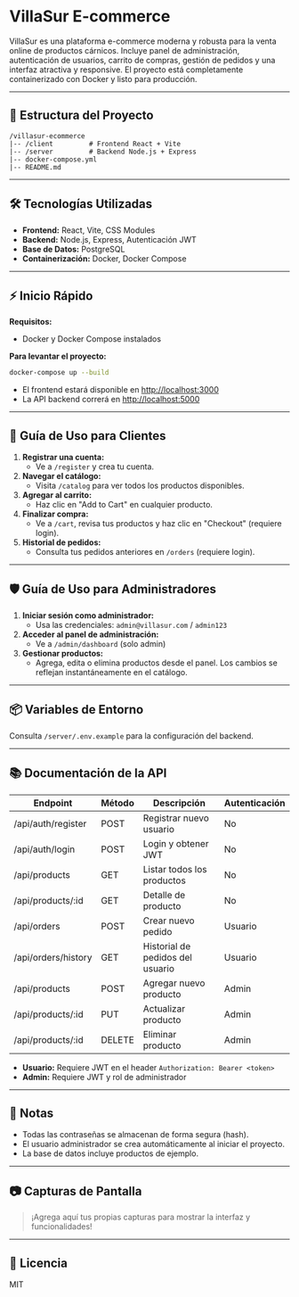# VillaSur E-commerce

VillaSur es una plataforma e-commerce moderna y robusta para la venta online de productos cárnicos. Incluye panel de administración, autenticación de usuarios, carrito de compras, gestión de pedidos y una interfaz atractiva y responsive. El proyecto está completamente containerizado con Docker y listo para producción.

---

## 🚀 Estructura del Proyecto

```
/villasur-ecommerce
|-- /client         # Frontend React + Vite
|-- /server         # Backend Node.js + Express
|-- docker-compose.yml
|-- README.md
```

---

## 🛠️ Tecnologías Utilizadas
- **Frontend:** React, Vite, CSS Modules
- **Backend:** Node.js, Express, Autenticación JWT
- **Base de Datos:** PostgreSQL
- **Containerización:** Docker, Docker Compose

---

## ⚡ Inicio Rápido

**Requisitos:**
- Docker y Docker Compose instalados

**Para levantar el proyecto:**
```bash
docker-compose up --build
```
- El frontend estará disponible en [http://localhost:3000](http://localhost:3000)
- La API backend correrá en [http://localhost:5000](http://localhost:5000)

---

## 👤 Guía de Uso para Clientes

1. **Registrar una cuenta:**
   - Ve a `/register` y crea tu cuenta.
2. **Navegar el catálogo:**
   - Visita `/catalog` para ver todos los productos disponibles.
3. **Agregar al carrito:**
   - Haz clic en "Add to Cart" en cualquier producto.
4. **Finalizar compra:**
   - Ve a `/cart`, revisa tus productos y haz clic en "Checkout" (requiere login).
5. **Historial de pedidos:**
   - Consulta tus pedidos anteriores en `/orders` (requiere login).

---

## 🛡️ Guía de Uso para Administradores

1. **Iniciar sesión como administrador:**
   - Usa las credenciales: `admin@villasur.com` / `admin123`
2. **Acceder al panel de administración:**
   - Ve a `/admin/dashboard` (solo admin)
3. **Gestionar productos:**
   - Agrega, edita o elimina productos desde el panel. Los cambios se reflejan instantáneamente en el catálogo.

---

## 📦 Variables de Entorno

Consulta `/server/.env.example` para la configuración del backend.

---

## 📚 Documentación de la API

| Endpoint                  | Método | Descripción                        | Autenticación |
|--------------------------|--------|------------------------------------|---------------|
| /api/auth/register       | POST   | Registrar nuevo usuario            | No            |
| /api/auth/login          | POST   | Login y obtener JWT                | No            |
| /api/products            | GET    | Listar todos los productos         | No            |
| /api/products/:id        | GET    | Detalle de producto                | No            |
| /api/orders              | POST   | Crear nuevo pedido                 | Usuario       |
| /api/orders/history      | GET    | Historial de pedidos del usuario   | Usuario       |
| /api/products            | POST   | Agregar nuevo producto             | Admin         |
| /api/products/:id        | PUT    | Actualizar producto                | Admin         |
| /api/products/:id        | DELETE | Eliminar producto                  | Admin         |

- **Usuario:** Requiere JWT en el header `Authorization: Bearer <token>`
- **Admin:** Requiere JWT y rol de administrador

---

## 📝 Notas
- Todas las contraseñas se almacenan de forma segura (hash).
- El usuario administrador se crea automáticamente al iniciar el proyecto.
- La base de datos incluye productos de ejemplo.

---

## 📷 Capturas de Pantalla
> ¡Agrega aquí tus propias capturas para mostrar la interfaz y funcionalidades!

---

## 🤝 Licencia
MIT 